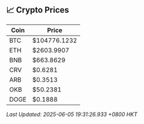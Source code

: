 ## 📈 Crypto Prices

| Coin | Price |
| ---- | ----- |
| BTC | $104776.1232 |
| ETH | $2603.9907 |
| BNB | $663.8629 |
| CRV | $0.6281 |
| ARB | $0.3513 |
| OKB | $50.2381 |
| DOGE | $0.1888 |

_Last Updated: 2025-06-05 19:31:26.933 +0800 HKT_